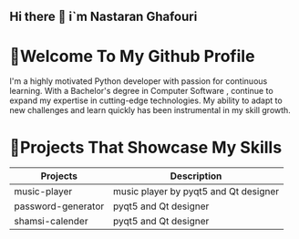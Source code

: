 ## Hi there 👋 i`m Nastaran Ghafouri

# 🚀Welcome To My Github Profile 
I'm a highly motivated Python developer with passion for continuous learning. With a Bachelor's degree in Computer Software , continue to expand my expertise in cutting-edge technologies.
My ability to adapt to new challenges and learn quickly has been instrumental in my skill growth.

#  🔭Projects That Showcase My Skills
|Projects|Description|
|--------|-----------|
|music-player|music player by pyqt5 and Qt designer|
|password-generator| pyqt5 and Qt designer|
|shamsi-calender|pyqt5 and Qt designer|


<!--
**nstnhfd/nstnhfd** is a ✨ _special_ ✨ repository because its `README.md` (this file) appears on your GitHub profile.

Here are some ideas to get you started:

- 🔭 I’m currently working on python projects
- 🌱 I’m currently learning with the mentoring of https://amir.today
- 📫 How to reach me: ...
nstnghfri9595995@gmail.com


